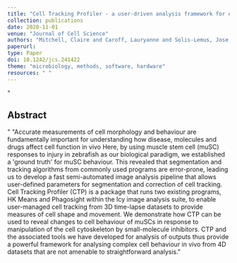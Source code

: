 ```yaml
--- 
title: "Cell Tracking Profiler - a user-driven analysis framework for evaluating 4D live-cell imaging data"
collection: publications
date: 2020-11-01
venue: "Journal of Cell Science"
authors: "Mitchell, Claire and Caroff, Lauryanne and Solis-Lemus, Jose Alonso and Reyes-Aldasoro, Constantino Carlos and Vigilante, Alessandra and Warburton, Fiona and de Chaumont, Fabrice and Dufour, Alexandre and Dallongeville, Stephane and Olivo-Marin, Jean-Christophe and Knight, Robert"
paperurl: 
type: Paper
doi: 10.1242/jcs.241422
theme: "microbiology, methods, software, hardware"
resources: " "
--- 
```

"<h2> Abstract </h2>" "Accurate measurements of cell morphology and behaviour are fundamentally important for understanding how disease, molecules and drugs affect cell function in vivo Here, by using muscle stem cell (muSC) responses to injury in zebrafish as our biological paradigm, we established a 'ground truth' for muSC behaviour. This revealed that segmentation and tracking algorithms from commonly used programs are error-prone, leading us to develop a fast semi-automated image analysis pipeline that allows user-defined parameters for segmentation and correction of cell tracking. Cell Tracking Profiler (CTP) is a package that runs two existing programs, HK Means and Phagosight within the Icy image analysis suite, to enable user-managed cell tracking from 3D time-lapse datasets to provide measures of cell shape and movement. We demonstrate how CTP can be used to reveal changes to cell behaviour of muSCs in response to manipulation of the cell cytoskeleton by small-molecule inhibitors. CTP and the associated tools we have developed for analysis of outputs thus provide a powerful framework for analysing complex cell behaviour in vivo from 4D datasets that are not amenable to straightforward analysis."
